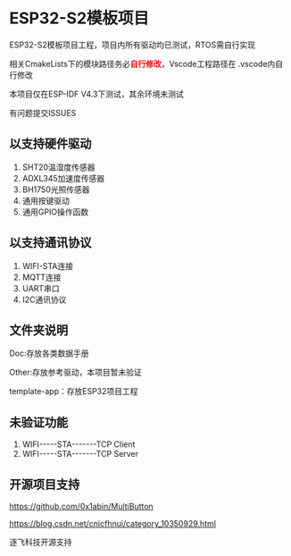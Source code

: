 # ESP32-S2模板项目



ESP32-S2模板项目工程，项目内所有驱动均已测试，RTOS需自行实现

相关CmakeLists下的模块路径务必<font color="red">**自行修改**</font>，Vscode工程路径在 .vscode内自行修改

本项目仅在ESP-IDF V4.3下测试，其余环境未测试



有问题提交ISSUES



## 以支持硬件驱动

1. SHT20温湿度传感器
2. ADXL345加速度传感器
3. BH1750光照传感器
4. 通用按键驱动
4. 通用GPIO操作函数



## 以支持通讯协议

1. WIFI-STA连接
2. MQTT连接
2. UART串口
2. I2C通讯协议



## 文件夹说明

Doc:存放各类数据手册

Other:存放参考驱动，本项目暂未验证

template-app：存放ESP32项目工程



## 未验证功能

1. WIFI-----STA-------TCP Client
2. WIFI-----STA-------TCP Server



## 开源项目支持

https://github.com/0x1abin/MultiButton

https://blog.csdn.net/cnicfhnui/category_10350929.html

逐飞科技开源支持

